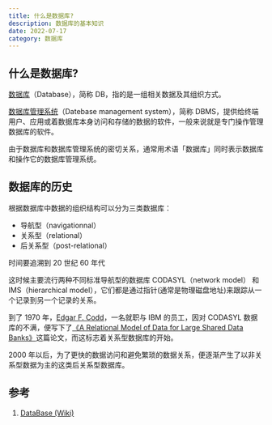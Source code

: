 ```yaml
---
title: 什么是数据库?
description: 数据库的基本知识
date: 2022-07-17
category: 数据库
---
```


## 什么是数据库?

[数据库](https://en.wikipedia.org/wiki/Database)（Database），简称 DB，指的是一组相关数据及其组织方式。

[数据库管理系统](https://en.wikipedia.org/wiki/Database#Database_management_system)（Datebase management system），简称 DBMS，提供给终端用户、应用或着数据库本身访问和存储的数据的软件，一般来说就是专门操作管理数据库的软件。

由于数据库和数据库管理系统的密切关系，通常用术语「数据库」同时表示数据库和操作它的数据库管理系统。

## 数据库的历史

根据数据库中数据的组织结构可以分为三类数据库：

* 导航型（navigationnal）
* 关系型（relational）
* 后关系型（post-relational）

时间要追溯到 20 世纪 60 年代

这时候主要流行两种不同标准导航型的数据库 CODASYL（network model） 和 IMS（hierarchical model），它们都是通过指针(通常是物理磁盘地址)来跟踪从一个记录到另一个记录的关系。

到了 1970 年，[Edgar F. Codd](https://en.wikipedia.org/wiki/Edgar_F._Codd)，一名就职与 IBM 的员工，因对 CODASYL 数据库的不满，便写下了[《A Relational Model of Data for Large Shared Data Banks》](http://www.seas.upenn.edu/~zives/03f/cis550/codd.pdf)这篇论文，而这标志着关系型数据库的开始。

2000 年以后，为了更快的数据访问和避免繁琐的数据关系，便逐渐产生了以非关系型数据为主的这类后关系型数据库。

## 参考

1. [DataBase (Wiki)](https://en.wikipedia.org/wiki/Database)
